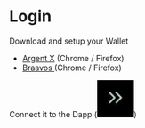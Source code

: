 # Login

Download and setup your Wallet&#x20;

* [Argent X](https://www.argent.xyz/argent-x/) (Chrome / Firefox)
* [Braavos ](https://braavos.app/)(Chrome / Firefox)

Connect it to the Dapp (<img src="../.gitbook/assets/image (9).png" alt="" data-size="line">)
